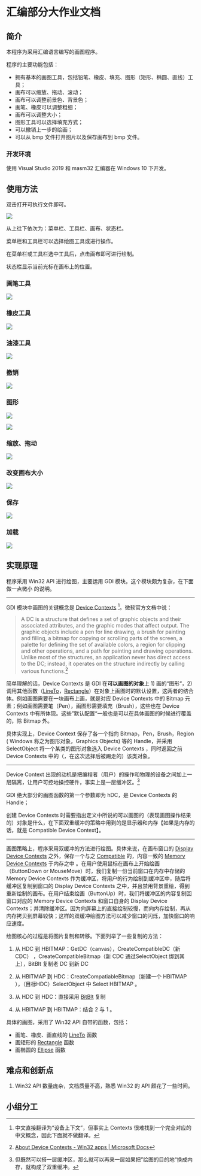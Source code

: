 # 汇编部分大作业文档

## 简介

本程序为采用汇编语言编写的画图程序。

程序的主要功能包括：

+ 拥有基本的画图工具，包括铅笔、橡皮、填充、图形（矩形、椭圆、直线）工具；
+ 画布可以缩放、拖动、滚动；
+ 画布可以调整前景色、背景色；
+ 画笔、橡皮可以调整粗细；
+ 画布可以调整大小；
+ 图形工具可以选择填充方式；
+ 可以撤销上一步的绘画；
+ 可以从 bmp 文件打开图片以及保存画布到 bmp 文件。

### 开发环境

使用 Visual Studio 2019 和 masm32 汇编器在 Windows 10 下开发。

## 使用方法

双击打开可执行文件即可。

![](\face.png)

从上往下依次为：菜单栏、工具栏、画布、状态栏。

菜单栏和工具栏可以选择绘图工具或进行操作。

在菜单栏或工具栏选中工具后，点击画布即可进行绘制。

状态栏显示当前光标在画布上的位置。

### 画笔工具

 ![](pen.gif)

### 橡皮工具

![](eraser.gif)

### 油漆工具

![](bucket.gif)

### 撤销

![](undo.gif)

### 图形

![](shape.gif)

![](shape2.gif)

### 缩放、拖动

![](drag_and_scroll.gif)

### 改变画布大小

![](resize.gif)

### 保存

![](save.gif)

### 加载

![](load.gif)

## 实现原理

程序采用 Win32 API 进行绘图，主要运用 GDI 模块。这个模块颇为复杂，在下面做一点微小 的说明。

---

GDI 模块中画图的关键概念是 [Device Contexts](https://docs.microsoft.com/en-us/windows/win32/gdi/device-contexts) [^1]。微软官方文档中说：

> A DC is a structure that defines a set of graphic objects and their associated attributes, and the graphic modes that affect output. The graphic objects include a pen for line drawing, a brush for painting and filling, a bitmap for copying or scrolling parts of the screen, a palette for defining the set of available colors, a region for clipping and other operations, and a path for painting and drawing operations. Unlike most of the structures, an application never has direct access to the DC; instead, it operates on the structure indirectly by calling various functions.[^2]

简单理解的话，Device Contexts 是 GDI 在**可以画图的对象**上 1) 画的“图形“，2) 调用其他函数（[LineTo](https://docs.microsoft.com/en-us/windows/win32/api/wingdi/nf-wingdi-lineto)，[Rectangle](https://docs.microsoft.com/en-us/windows/win32/api/wingdi/nf-wingdi-rectangle)）在对象上画图时的默认设置，这两者的结合体。例如画图需要在一块画布上画，就是对应 Device Contexts 中的 Bitmap 元素；例如画图需要笔（Pen），画图形需要填充（Brush），这些也在 Device Contexts 中有所体现。这些”默认配置“一般也是可以在具体画图的时候进行覆盖的，除 Bitmap 外。

具体实现上，Device Context 保存了各一个指向 Bitmap，Pen，Brush，Region ( Windows 称之为图形对象，Graphics Objects) 等的 Handle，并采用 SelectObject 将一个某类的图形对象选入 Device Contexts ，同时返回之前 Device Contexts 中的（，在这次选择后被踢走的）该类对象。

---

Device Context 出现的动机是把编程者（用户）的操作和物理的设备之间加上一层隔离，让用户可控地操控硬件，事实上是一层缓冲区。[^3]

GDI 绝大部分的画图函数的第一个参数即为 hDC，是 Device Contexts 的 Handle；

创建 Device Contexts 时需要指出定义中所说的可以画图的（表现画图操作结果的）对象是什么，在下面双重缓冲的策略中用到的是显示器和内存【如果是内存的话，就是 Compatible  Device Context】。

[^1]: 中文直接翻译为“设备上下文”，但事实上 Contexts 很难找到一个完全对应的中文概念，因此下面就不做翻译。
[^2]: [About Device Contexts - Win32 apps | Microsoft Docs](https://docs.microsoft.com/en-us/windows/win32/gdi/about-device-contexts)

[^3]: 但既然可以搭一层缓冲区，那么就可以再来一层如果把”绘图的目的地“换成内存，就构成了双重缓冲。

---

画图策略上，程序采用双缓冲的方法进行绘图。具体来说，在画布窗口的 [Display Device Contexts](https://docs.microsoft.com/en-us/windows/win32/gdi/display-device-contexts) 之外，保存一个与之 [Compatible](https://docs.microsoft.com/en-us/windows/desktop/api/Wingdi/nf-wingdi-createcompatibledc) 的，内容一致的 [Memory Device Contexts](https://docs.microsoft.com/en-us/windows/win32/gdi/memory-device-contexts) 于内存之中 。在用户使用鼠标在画布上开始绘画（ButtonDown or MouseMove）时，我们复制一份当前窗口在内存中存储的 Memory Device Contexts 作为缓冲区，将用户的行为绘制到缓冲区中，随后将缓冲区复制到窗口的 Display Device Contexts 之中，并且禁用背景重绘，得到重新绘制的画布。在用户结束绘画（ButtonUp）时，我们将缓冲区的内容复制回窗口对应的 Memory Device Contexts 和窗口自身的 Display Device Contexts；并清除缓冲区。因为向屏幕上的直接绘制较慢，而向内存绘制，再从内存拷贝到屏幕较快；这样的双缓冲绘图方法可以减少窗口的闪烁，加快窗口的响应速度。

绘图核心的过程是将图片复制和转移。下面列举了一些复制的方法：

1. 从 HDC 到 HBITMAP：GetDC（canvas），CreateCompatibleDC（新CDC） ，CreateCompatibleBitmap（新 CDC 通过SelectObject 绑到其上），BitBlt  复制老 DC 到新 DC

2. 从 HBITMAP 到 HDC：CreateCompatiableBitmap（新建一个 HBITMAP ），（目标HDC）SelectObject 中 Select HBITMAP 。

3. 从 HDC 到 HDC：直接采用 [BitBlt](https://docs.microsoft.com/en-us/windows/win32/api/wingdi/nf-wingdi-bitblt) 复制

4. 从 HBITMAP 到 HBITMAP：结合 2 与 1 。

具体的画图，采用了 Win32 API 自带的函数，包括：

+ 画笔、橡皮、画直线的 [LineTo](https://docs.microsoft.com/en-us/windows/win32/api/wingdi/nf-wingdi-lineto) 函数
+ 画矩形的 [Rectangle](https://docs.microsoft.com/en-us/windows/win32/api/wingdi/nf-wingdi-rectangle) 函数
+ 画椭圆的 [Ellipse](https://docs.microsoft.com/en-us/windows/win32/api/wingdi/nf-wingdi-ellipse) 函数

## 难点和创新点

1. Win32 API 数量庞杂，文档质量不高，熟悉 Win32 的 API 颇花了一些时间。

## 小组分工